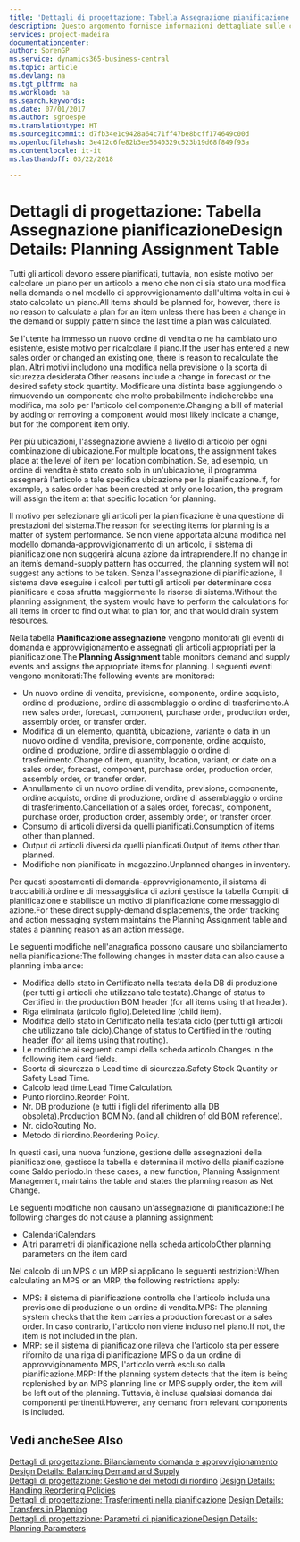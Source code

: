 ```yaml
---
title: 'Dettagli di progettazione: Tabella Assegnazione pianificazione | Microsoft Docs'
description: Questo argomento fornisce informazioni dettagliate sulle conseguenze relative alla modifica del metodo di pianificazione per un articolo.
services: project-madeira
documentationcenter: 
author: SorenGP
ms.service: dynamics365-business-central
ms.topic: article
ms.devlang: na
ms.tgt_pltfrm: na
ms.workload: na
ms.search.keywords: 
ms.date: 07/01/2017
ms.author: sgroespe
ms.translationtype: HT
ms.sourcegitcommit: d7fb34e1c9428a64c71ff47be8bcff174649c00d
ms.openlocfilehash: 3e412c6fe82b3ee5640329c523b19d68f849f93a
ms.contentlocale: it-it
ms.lasthandoff: 03/22/2018

---
```

# <a name="design-details-planning-assignment-table"></a><span data-ttu-id="d564e-103">Dettagli di progettazione: Tabella Assegnazione pianificazione</span><span class="sxs-lookup"><span data-stu-id="d564e-103">Design Details: Planning Assignment Table</span></span>
<span data-ttu-id="d564e-104">Tutti gli articoli devono essere pianificati, tuttavia, non esiste motivo per calcolare un piano per un articolo a meno che non ci sia stato una modifica nella domanda o nel modello di approvvigionamento dall'ultima volta in cui è stato calcolato un piano.</span><span class="sxs-lookup"><span data-stu-id="d564e-104">All items should be planned for, however, there is no reason to calculate a plan for an item unless there has been a change in the demand or supply pattern since the last time a plan was calculated.</span></span>  
  
<span data-ttu-id="d564e-105">Se l'utente ha immesso un nuovo ordine di vendita o ne ha cambiato uno esistente, esiste motivo per ricalcolare il piano.</span><span class="sxs-lookup"><span data-stu-id="d564e-105">If the user has entered a new sales order or changed an existing one, there is reason to recalculate the plan.</span></span> <span data-ttu-id="d564e-106">Altri motivi includono una modifica nella previsione o la scorta di sicurezza desiderata.</span><span class="sxs-lookup"><span data-stu-id="d564e-106">Other reasons include a change in forecast or the desired safety stock quantity.</span></span> <span data-ttu-id="d564e-107">Modificare una distinta base aggiungendo o rimuovendo un componente che molto probabilmente indicherebbe una modifica, ma solo per l'articolo del componente.</span><span class="sxs-lookup"><span data-stu-id="d564e-107">Changing a bill of material by adding or removing a component would most likely indicate a change, but for the component item only.</span></span>  
  
<span data-ttu-id="d564e-108">Per più ubicazioni, l'assegnazione avviene a livello di articolo per ogni combinazione di ubicazione.</span><span class="sxs-lookup"><span data-stu-id="d564e-108">For multiple locations, the assignment takes place at the level of item per location combination.</span></span> <span data-ttu-id="d564e-109">Se, ad esempio, un ordine di vendita è stato creato solo in un'ubicazione, il programma assegnerà l'articolo a tale specifica ubicazione per la pianificazione.</span><span class="sxs-lookup"><span data-stu-id="d564e-109">If, for example, a sales order has been created at only one location, the program will assign the item at that specific location for planning.</span></span>  
  
<span data-ttu-id="d564e-110">Il motivo per selezionare gli articoli per la pianificazione è una questione di prestazioni del sistema.</span><span class="sxs-lookup"><span data-stu-id="d564e-110">The reason for selecting items for planning is a matter of system performance.</span></span> <span data-ttu-id="d564e-111">Se non viene apportata alcuna modifica nel modello domanda-approvvigionamento di un articolo, il sistema di pianificazione non suggerirà alcuna azione da intraprendere.</span><span class="sxs-lookup"><span data-stu-id="d564e-111">If no change in an item’s demand-supply pattern has occurred, the planning system will not suggest any actions to be taken.</span></span> <span data-ttu-id="d564e-112">Senza l'assegnazione di pianificazione, il sistema deve eseguire i calcoli per tutti gli articoli per determinare cosa pianificare e cosa sfrutta maggiormente le risorse di sistema.</span><span class="sxs-lookup"><span data-stu-id="d564e-112">Without the planning assignment, the system would have to perform the calculations for all items in order to find out what to plan for, and that would drain system resources.</span></span>  
  
<span data-ttu-id="d564e-113">Nella tabella **Pianificazione assegnazione** vengono monitorati gli eventi di domanda e approvvigionamento e assegnati gli articoli appropriati per la pianificazione.</span><span class="sxs-lookup"><span data-stu-id="d564e-113">The **Planning Assignment** table monitors demand and supply events and assigns the appropriate items for planning.</span></span> <span data-ttu-id="d564e-114">I seguenti eventi vengono monitorati:</span><span class="sxs-lookup"><span data-stu-id="d564e-114">The following events are monitored:</span></span>  
  
* <span data-ttu-id="d564e-115">Un nuovo ordine di vendita, previsione, componente, ordine acquisto, ordine di produzione, ordine di assemblaggio o ordine di trasferimento.</span><span class="sxs-lookup"><span data-stu-id="d564e-115">A new sales order, forecast, component, purchase order, production order, assembly order, or transfer order.</span></span>  
* <span data-ttu-id="d564e-116">Modifica di un elemento, quantità, ubicazione, variante o data in un nuovo ordine di vendita, previsione, componente, ordine acquisto, ordine di produzione, ordine di assemblaggio o ordine di trasferimento.</span><span class="sxs-lookup"><span data-stu-id="d564e-116">Change of item, quantity, location, variant, or date on a sales order, forecast, component, purchase order, production order, assembly order, or transfer order.</span></span>  
* <span data-ttu-id="d564e-117">Annullamento di un nuovo ordine di vendita, previsione, componente, ordine acquisto, ordine di produzione, ordine di assemblaggio o ordine di trasferimento.</span><span class="sxs-lookup"><span data-stu-id="d564e-117">Cancellation of a sales order, forecast, component, purchase order, production order, assembly order, or transfer order.</span></span>  
* <span data-ttu-id="d564e-118">Consumo di articoli diversi da quelli pianificati.</span><span class="sxs-lookup"><span data-stu-id="d564e-118">Consumption of items other than planned.</span></span>  
* <span data-ttu-id="d564e-119">Output di articoli diversi da quelli pianificati.</span><span class="sxs-lookup"><span data-stu-id="d564e-119">Output of items other than planned.</span></span>  
* <span data-ttu-id="d564e-120">Modifiche non pianificate in magazzino.</span><span class="sxs-lookup"><span data-stu-id="d564e-120">Unplanned changes in inventory.</span></span>  
  
<span data-ttu-id="d564e-121">Per questi spostamenti di domanda-approvvigionamento, il sistema di tracciabilità ordine e di messaggistica di azioni gestisce la tabella Compiti di pianificazione e stabilisce un motivo di pianificazione come messaggio di azione.</span><span class="sxs-lookup"><span data-stu-id="d564e-121">For these direct supply-demand displacements, the order tracking and action messaging system maintains the Planning Assignment table and states a planning reason as an action message.</span></span>  
  
<span data-ttu-id="d564e-122">Le seguenti modifiche nell'anagrafica possono causare uno sbilanciamento nella pianificazione:</span><span class="sxs-lookup"><span data-stu-id="d564e-122">The following changes in master data can also cause a planning imbalance:</span></span>  
  
* <span data-ttu-id="d564e-123">Modifica dello stato in Certificato nella testata della DB di produzione (per tutti gli articoli che utilizzano tale testata).</span><span class="sxs-lookup"><span data-stu-id="d564e-123">Change of status to Certified in the production BOM header (for all items using that header).</span></span>  
* <span data-ttu-id="d564e-124">Riga eliminata (articolo figlio).</span><span class="sxs-lookup"><span data-stu-id="d564e-124">Deleted line (child item).</span></span>  
* <span data-ttu-id="d564e-125">Modifica dello stato in Certificato nella testata ciclo (per tutti gli articoli che utilizzano tale ciclo).</span><span class="sxs-lookup"><span data-stu-id="d564e-125">Change of status to Certified in the routing header (for all items using that routing).</span></span>  
* <span data-ttu-id="d564e-126">Le modifiche ai seguenti campi della scheda articolo.</span><span class="sxs-lookup"><span data-stu-id="d564e-126">Changes in the following item card fields.</span></span>  
* <span data-ttu-id="d564e-127">Scorta di sicurezza o Lead time di sicurezza.</span><span class="sxs-lookup"><span data-stu-id="d564e-127">Safety Stock Quantity or Safety Lead Time.</span></span>  
* <span data-ttu-id="d564e-128">Calcolo lead time.</span><span class="sxs-lookup"><span data-stu-id="d564e-128">Lead Time Calculation.</span></span>  
* <span data-ttu-id="d564e-129">Punto riordino.</span><span class="sxs-lookup"><span data-stu-id="d564e-129">Reorder Point.</span></span>  
* <span data-ttu-id="d564e-130">Nr. DB produzione (e tutti i figli del riferimento alla DB obsoleta).</span><span class="sxs-lookup"><span data-stu-id="d564e-130">Production BOM No. (and all children of old BOM reference).</span></span>  
* <span data-ttu-id="d564e-131">Nr. ciclo</span><span class="sxs-lookup"><span data-stu-id="d564e-131">Routing No.</span></span>  
* <span data-ttu-id="d564e-132">Metodo di riordino.</span><span class="sxs-lookup"><span data-stu-id="d564e-132">Reordering Policy.</span></span>  
  
<span data-ttu-id="d564e-133">In questi casi, una nuova funzione, gestione delle assegnazioni della pianificazione, gestisce la tabella e determina il motivo della pianificazione come Saldo periodo.</span><span class="sxs-lookup"><span data-stu-id="d564e-133">In these cases, a new function, Planning Assignment Management, maintains the table and states the planning reason as Net Change.</span></span>  
  
<span data-ttu-id="d564e-134">Le seguenti modifiche non causano un'assegnazione di pianificazione:</span><span class="sxs-lookup"><span data-stu-id="d564e-134">The following changes do not cause a planning assignment:</span></span>  
  
* <span data-ttu-id="d564e-135">Calendari</span><span class="sxs-lookup"><span data-stu-id="d564e-135">Calendars</span></span>  
* <span data-ttu-id="d564e-136">Altri parametri di pianificazione nella scheda articolo</span><span class="sxs-lookup"><span data-stu-id="d564e-136">Other planning parameters on the item card</span></span>  
  
<span data-ttu-id="d564e-137">Nel calcolo di un MPS o un MRP si applicano le seguenti restrizioni:</span><span class="sxs-lookup"><span data-stu-id="d564e-137">When calculating an MPS or an MRP, the following restrictions apply:</span></span>  
  
* <span data-ttu-id="d564e-138">MPS: il sistema di pianificazione controlla che l'articolo includa una previsione di produzione o un ordine di vendita.</span><span class="sxs-lookup"><span data-stu-id="d564e-138">MPS: The planning system checks that the item carries a production forecast or a sales order.</span></span> <span data-ttu-id="d564e-139">In caso contrario, l'articolo non viene incluso nel piano.</span><span class="sxs-lookup"><span data-stu-id="d564e-139">If not, the item is not included in the plan.</span></span>  
* <span data-ttu-id="d564e-140">MRP: se il sistema di pianificazione rileva che l'articolo sta per essere rifornito da una riga di pianificazione MPS o da un ordine di approvvigionamento MPS, l'articolo verrà escluso dalla pianificazione.</span><span class="sxs-lookup"><span data-stu-id="d564e-140">MRP: If the planning system detects that the item is being replenished by an MPS planning line or MPS supply order, the item will be left out of the planning.</span></span> <span data-ttu-id="d564e-141">Tuttavia, è inclusa qualsiasi domanda dai componenti pertinenti.</span><span class="sxs-lookup"><span data-stu-id="d564e-141">However, any demand from relevant components is included.</span></span>  
  
## <a name="see-also"></a><span data-ttu-id="d564e-142">Vedi anche</span><span class="sxs-lookup"><span data-stu-id="d564e-142">See Also</span></span>  
<span data-ttu-id="d564e-143">[Dettagli di progettazione: Bilanciamento domanda e approvvigionamento](design-details-balancing-demand-and-supply.md) </span><span class="sxs-lookup"><span data-stu-id="d564e-143">[Design Details: Balancing Demand and Supply](design-details-balancing-demand-and-supply.md) </span></span>  
<span data-ttu-id="d564e-144">[Dettagli di progettazione: Gestione dei metodi di riordino](design-details-handling-reordering-policies.md) </span><span class="sxs-lookup"><span data-stu-id="d564e-144">[Design Details: Handling Reordering Policies](design-details-handling-reordering-policies.md) </span></span>  
<span data-ttu-id="d564e-145">[Dettagli di progettazione: Trasferimenti nella pianificazione](design-details-transfers-in-planning.md) </span><span class="sxs-lookup"><span data-stu-id="d564e-145">[Design Details: Transfers in Planning](design-details-transfers-in-planning.md) </span></span>  
[<span data-ttu-id="d564e-146">Dettagli di progettazione: Parametri di pianificazione</span><span class="sxs-lookup"><span data-stu-id="d564e-146">Design Details: Planning Parameters</span></span>](design-details-planning-parameters.md)  

